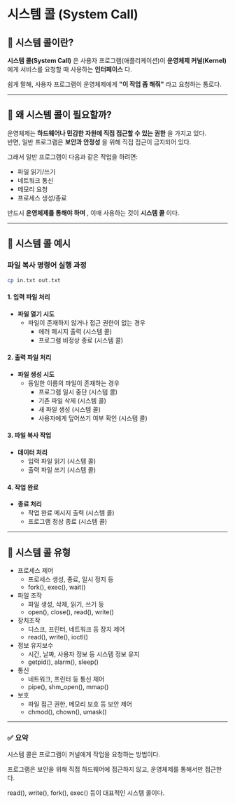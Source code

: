 # 시스템 콜 (System Call)

## 📌 시스템 콜이란?

**시스템 콜(System Call)** 은 사용자 프로그램(애플리케이션)이 **운영체제 커널(Kernel)** 에게 서비스를 요청할 때 사용하는 **인터페이스** 다.

쉽게 말해, 사용자 프로그램이 운영체제에게 **"이 작업 좀 해줘"** 라고 요청하는 통로다.

---

## 🔧 왜 시스템 콜이 필요할까?

운영체제는 **하드웨어나 민감한 자원에 직접 접근할 수 있는 권한** 을 가지고 있다.  
반면, 일반 프로그램은 **보안과 안정성** 을 위해 직접 접근이 금지되어 있다.

그래서 일반 프로그램이 다음과 같은 작업을 하려면:

- 파일 읽기/쓰기
- 네트워크 통신
- 메모리 요청
- 프로세스 생성/종료

반드시 **운영체제를 통해야 하며** , 이때 사용하는 것이 **시스템 콜** 이다.

---

## 📝 시스템 콜 예시

### 파일 복사 명령어 실행 과정
```bash
cp in.txt out.txt
```

#### 1. 입력 파일 처리
- **파일 열기 시도**
  - 파일이 존재하지 않거나 접근 권한이 없는 경우
    - 에러 메시지 출력 (시스템 콜)
    - 프로그램 비정상 종료 (시스템 콜)

#### 2. 출력 파일 처리
- **파일 생성 시도**
  - 동일한 이름의 파일이 존재하는 경우
    - 프로그램 일시 중단 (시스템 콜)
    - 기존 파일 삭제 (시스템 콜)
    - 새 파일 생성 (시스템 콜)
    - 사용자에게 덮어쓰기 여부 확인 (시스템 콜)

#### 3. 파일 복사 작업
- **데이터 처리**
  - 입력 파일 읽기 (시스템 콜)
  - 출력 파일 쓰기 (시스템 콜)

#### 4. 작업 완료
- **종료 처리**
  - 작업 완료 메시지 출력 (시스템 콜)
  - 프로그램 정상 종료 (시스템 콜)


---

## 📝 시스템 콜 유형

- 프로세스 제어
    - 프로세스 생성, 종료, 일시 정지 등
    - fork(), exec(), wait()
- 파일 조작
    - 파일 생성, 삭제, 읽기, 쓰기 등
    - open(), close(), read(), write()
- 장치조작
    - 디스크, 프린터, 네트워크 등 장치 제어
    - read(), write(), ioctl()
- 정보 유지보수
    - 시간, 날짜, 사용자 정보 등 시스템 정보 유지
    - getpid(), alarm(), sleep()
- 통신
    - 네트워크, 프린터 등 통신 제어
    - pipe(), shm_open(), mmap()
- 보호
    - 파일 접근 권한, 메모리 보호 등 보안 제어
    - chmod(), chown(), umask()

---
### ✅ 요약
시스템 콜은 프로그램이 커널에게 작업을 요청하는 방법이다.

프로그램은 보안을 위해 직접 하드웨어에 접근하지 않고, 운영체제를 통해서만 접근한다.

read(), write(), fork(), exec() 등이 대표적인 시스템 콜이다.
